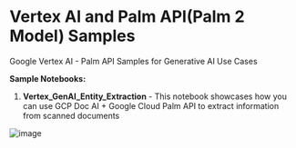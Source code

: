 # Vertex AI and Palm API(Palm 2 Model) Samples
Google Vertex AI - Palm API Samples for Generative AI Use Cases

**Sample Notebooks:**
1. **Vertex_GenAI_Entity_Extraction** - This notebook showcases how you can use GCP Doc AI + Google Cloud Palm API to extract information from scanned documents


![image](https://github.com/jasmeetsb/Google_Generative_AI_Samples/assets/13617492/bf69a6c0-5cdf-4adf-be1d-094b996e72ef)

